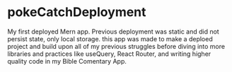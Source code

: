 # pokeCatchDeployment

My first deployed Mern app. Previous deployment was static and did not persist state, only local storage. 
this app was made to make a deploed project and build upon all of my previous struggles before diving into more
libraries and practices like useQuery, React Router, and writing higher quality code in my Bible Comentary App.

